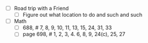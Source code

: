 - [ ] Road trip with a Friend
	- [ ] Figure out what location to do and such and such
- [ ] Math
	- [ ] 688, # 7, 8, 9, 10, 11, 13, 15, 24, 31, 33
	- [ ] page 698, # 1, 2, 3, 4. 6, 8, 9, 24(c), 25, 27
